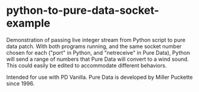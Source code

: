 # python-to-pure-data-socket-example
Demonstration of passing live integer stream from Python script to pure data patch. 
With both programs running, and the same socket number chosen for each ("port" in Python, and "netreceive" in Pure Data), 
Python will send a range of numbers that Pure Data will convert to a wind sound. This could easily be
edited to accommodate different behaviors. 

Intended for use with PD Vanilla. Pure Data is developed by Miller Puckette since 1996.
